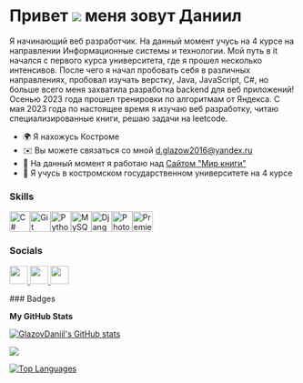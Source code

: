 Привет ![](https://user-images.githubusercontent.com/18350557/176309783-0785949b-9127-417c-8b55-ab5a4333674e.gif) меня зовут Даниил
==============================================================================================================================

Я начинающий веб разработчик. На данный момент учусь на 4 курсе на направлении Информационные системы и технологии. Мой путь в it начался с первого курса университета, где я прошел несколько интенсивов. После чего я начал пробовать себя в различных направлениях, пробовал изучать верстку, Java, JavaScript, C#, но больше всего меня захватила разработка backend для веб приложений! Осенью 2023 года прошел тренировки по алгоритмам от Яндекса. С мая 2023 года по настоящее время я изучаю веб разработку, читаю специализированные книги, решаю задачи на leetcode.

* 🌍  Я нахожусь Костроме
* ✉️  Вы можете связаться со мной [d.glazow2016@yandex.ru](mailto:d.glazow2016@yandex.ru)
* 🚀  На данный момент я работаю над [Сайтом "Мир книги"](http://github.com/GlazovDaniil/learning-Django)
* 🧠  Я учусь в костромском государственном университете на 4 курсе

### Skills

<p align="left">
<a href="https://docs.microsoft.com/en-us/dotnet/csharp/" target="_blank" rel="noreferrer"><img src="https://raw.githubusercontent.com/danielcranney/readme-generator/main/public/icons/skills/csharp-colored.svg" width="36" height="36" alt="C#" /></a><a href="https://git-scm.com/" target="_blank" rel="noreferrer"><img src="https://raw.githubusercontent.com/danielcranney/readme-generator/main/public/icons/skills/git-colored.svg" width="36" height="36" alt="Git" /></a><a href="https://www.python.org/" target="_blank" rel="noreferrer"><img src="https://raw.githubusercontent.com/danielcranney/readme-generator/main/public/icons/skills/python-colored.svg" width="36" height="36" alt="Python" /></a><a href="https://www.mysql.com/" target="_blank" rel="noreferrer"><img src="https://raw.githubusercontent.com/danielcranney/readme-generator/main/public/icons/skills/mysql-colored.svg" width="36" height="36" alt="MySQL" /></a><a href="https://www.djangoproject.com/" target="_blank" rel="noreferrer"><img src="https://raw.githubusercontent.com/danielcranney/readme-generator/main/public/icons/skills/django-colored.svg" width="36" height="36" alt="Django" /></a><a href="https://www.adobe.com/uk/products/photoshop.html" target="_blank" rel="noreferrer"><img src="https://raw.githubusercontent.com/danielcranney/readme-generator/main/public/icons/skills/photoshop-colored.svg" width="36" height="36" alt="Photoshop" /></a><a href="https://www.adobe.com/uk/products/premiere.html" target="_blank" rel="noreferrer"><img src="https://raw.githubusercontent.com/danielcranney/readme-generator/main/public/icons/skills/premierepro-colored.svg" width="36" height="36" alt="Premiere Pro" /></a>
</p>

### Socials

<p align="left"> <a href="https://discord.com/users/grenadiy" target="_blank" rel="noreferrer"> <picture> <source media="(prefers-color-scheme: dark)" srcset="undefined" /> <source media="(prefers-color-scheme: light)" srcset="https://raw.githubusercontent.com/danielcranney/readme-generator/main/public/icons/socials/discord.svg" /> <img src="https://raw.githubusercontent.com/danielcranney/readme-generator/main/public/icons/socials/discord.svg" width="32" height="32" /> </picture> </a> <a href="https://www.github.com/GlazovDaniil" target="_blank" rel="noreferrer"> <picture> <source media="(prefers-color-scheme: dark)" srcset="https://raw.githubusercontent.com/danielcranney/readme-generator/main/public/icons/socials/github-dark.svg" /> <source media="(prefers-color-scheme: light)" srcset="https://raw.githubusercontent.com/danielcranney/readme-generator/main/public/icons/socials/github.svg" /> <img src="https://raw.githubusercontent.com/danielcranney/readme-generator/main/public/icons/socials/github.svg" width="32" height="32" /> </picture> </a> <a href="https://www.stackoverflow.com/users/22939762" target="_blank" rel="noreferrer"> <picture> <source media="(prefers-color-scheme: dark)" srcset="undefined" /> <source media="(prefers-color-scheme: light)" srcset="https://raw.githubusercontent.com/danielcranney/readme-generator/main/public/icons/socials/stackoverflow.svg" /> <img src="https://raw.githubusercontent.com/danielcranney/readme-generator/main/public/icons/socials/stackoverflow.svg" width="32" height="32" /> </picture> </a></p>
### Badges

<b>My GitHub Stats</b>

<a href="http://www.github.com/GlazovDaniil"><img src="https://github-readme-stats.vercel.app/api?username=GlazovDaniil&show_icons=true&hide=&count_private=true&title_color=f97316&text_color=3382ed&icon_color=22c55e&bg_color=27272a&hide_border=true&show_icons=true" alt="GlazovDaniil's GitHub stats" /></a>

<a href="http://www.github.com/GlazovDaniil"><img src="https://github-readme-streak-stats.herokuapp.com/?user=GlazovDaniil&stroke=3382ed&background=27272a&ring=f97316&fire=f97316&currStreakNum=3382ed&currStreakLabel=f97316&sideNums=3382ed&sideLabels=3382ed&dates=3382ed&hide_border=true" /></a>

<a href="https://github.com/GlazovDaniil" align="left"><img src="https://github-readme-stats.vercel.app/api/top-langs/?username=GlazovDaniil&langs_count=10&title_color=f97316&text_color=3382ed&icon_color=22c55e&bg_color=27272a&hide_border=true&locale=en&custom_title=Top%20%Languages" alt="Top Languages" /></a>
